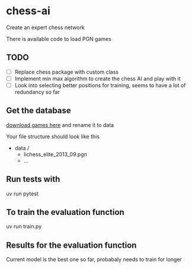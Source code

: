 # chess-ai

Create an expert chess network

There is available code to load PGN games

## TODO

- [ ] Replace chess package with custom class
- [ ] Implement min max algorithm to create the chess AI and play with it
- [ ] Look into selecting better positions for training, seems to have a lot of redundancy so far

## Get the database

[download games here](https://odysee.com/@Toadofsky:b/Lichess-Elite-Database:b) and rename it to data

Your file structure should look like this

- data /
  - lichess_elite_2013_09.pgn
  - ...

## Run tests with

uv run pytest

## To train the evaluation function

uv run train.py

## Results for the evaluation function

Current model is the best one so far, probabaly needs to train for longer
